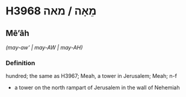 # H3968 מֵאָה / מאה

## Mêʼâh

_(may-aw' | may-AW | may-AH)_

### Definition

hundred; the same as H3967; Meah, a tower in Jerusalem; Meah; n-f

- a tower on the north rampart of Jerusalem in the wall of Nehemiah
